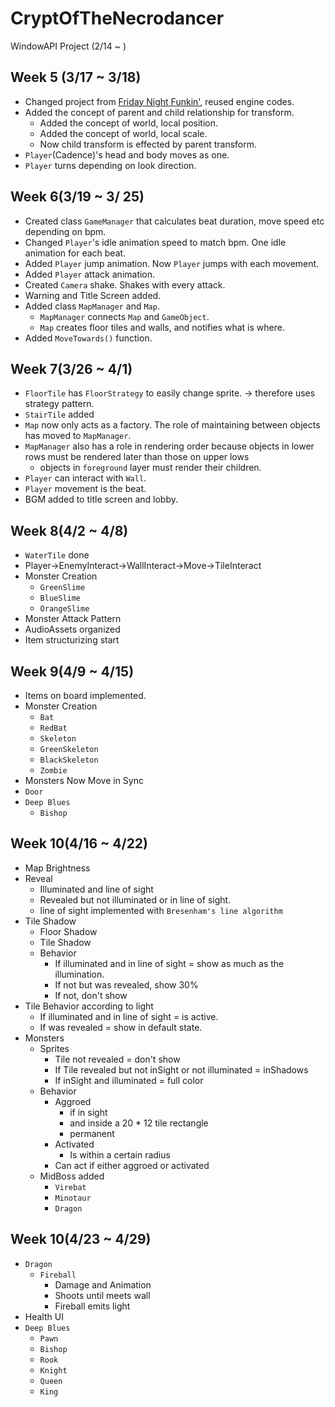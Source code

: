 # CryptOfTheNecrodancer
WindowAPI Project (2/14 ~ )

## Week 5 (3/17 ~ 3/18)
* Changed project from [Friday Night Funkin'](https://github.com/Luci-Park/FridayNightFunkin-), reused engine codes.
* Added the concept of parent and child relationship for transform.
    * Added the concept of world, local position.
    * Added the concept of world, local scale.
    * Now child transform is effected by parent transform.
* ```Player```(Cadence)'s head and body moves as one.
* ```Player``` turns depending on look direction.

## Week 6(3/19 ~ 3/ 25)
* Created class ```GameManager``` that calculates beat duration, move speed etc depending on bpm.
* Changed ```Player```'s idle animation speed to match bpm. One idle animation for each beat.
* Added ```Player``` jump animation. Now ```Player``` jumps with each movement.
* Added ```Player``` attack animation.
* Created ```Camera``` shake. Shakes with every attack.
* Warning and Title Screen added.
* Added class ```MapManager``` and ```Map```.
    * ```MapManager``` connects ```Map``` and ```GameObject```.
    * ```Map``` creates floor tiles and walls, and notifies what is where.
* Added ```MoveTowards()``` function.

## Week 7(3/26 ~ 4/1)
* ```FloorTile``` has ```FloorStrategy``` to easily change sprite.
-> therefore uses strategy pattern.
* ```StairTile``` added
* ```Map``` now only acts as a factory. The role of maintaining between objects has moved to ```MapManager```.
* ```MapManager``` also has a role in rendering order because objects in lower rows must be rendered later than those on upper lows
    * objects in ```foreground``` layer must render their children.
* ```Player``` can interact with ```Wall```.
* ```Player``` movement is the beat.
* BGM added to title screen and lobby.

## Week 8(4/2 ~ 4/8)
* ```WaterTile``` done
* Player->EnemyInteract->WallInteract->Move->TileInteract
* Monster Creation
    * ```GreenSlime```
    * `BlueSlime`
    * `OrangeSlime`
* Monster Attack Pattern
* AudioAssets organized
* Item structurizing start

## Week 9(4/9 ~ 4/15)
* Items on board implemented.
* Monster Creation
    * ```Bat```
    * `RedBat`
    * `Skeleton`
    * `GreenSkeleton`
    * `BlackSkeleton`
    * `Zombie`
* Monsters Now Move in Sync
* `Door`
* `Deep Blues`
    * `Bishop`

## Week 10(4/16 ~ 4/22)
* Map Brightness
* Reveal
    - Illuminated and line of sight
    - Revealed but not illuminated or in line of sight.
    - line of sight implemented with `Bresenham's line algorithm`
* Tile Shadow
    * Floor Shadow
    * Tile Shadow
    * Behavior
        * If illuminated and in line of sight = show as much as the illumination.
        * If not but was revealed, show 30%
        * If not, don't show
* Tile Behavior according to light
    * If illuminated and in line of sight = is active.
    * If was revealed = show in default state.
* Monsters
    * Sprites
        * Tile not revealed = don't show
        * If Tile revealed but not inSight or not illuminated = inShadows
        * If inSight and illuminated = full color
    * Behavior
        * Aggroed
            * if in sight
            * and inside a 20 * 12 tile rectangle
            * permanent
        * Activated
            * Is within a certain radius
        * Can act if either aggroed or activated
    * MidBoss added
        * `Virebat`
        * `Minotaur`
        * `Dragon`
## Week 10(4/23 ~ 4/29)
* `Dragon`
    * `Fireball`
        * Damage and Animation
        * Shoots until meets wall
        * Fireball emits light
* Health UI
* `Deep Blues`
    * `Pawn`
    * `Bishop`
    * `Rook`
    * `Knight`
    * `Queen`
    * `King`